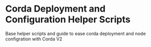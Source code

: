 # Corda Deployment and Configuration Helper Scripts
Base helper scripts and guide to ease corda deployment and node configration with Corda V2
